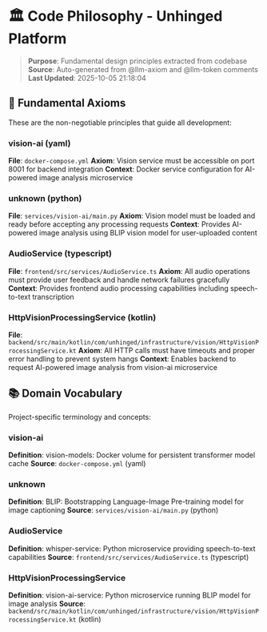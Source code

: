 # 🏛️ Code Philosophy - Unhinged Platform

> **Purpose**: Fundamental design principles extracted from codebase
> **Source**: Auto-generated from @llm-axiom and @llm-token comments
> **Last Updated**: 2025-10-05 21:18:04

## 🎯 Fundamental Axioms

These are the non-negotiable principles that guide all development:

### vision-ai (yaml)
**File**: `docker-compose.yml`
**Axiom**: Vision service must be accessible on port 8001 for backend integration
**Context**: Docker service configuration for AI-powered image analysis microservice

### unknown (python)
**File**: `services/vision-ai/main.py`
**Axiom**: Vision model must be loaded and ready before accepting any processing requests
**Context**: Provides AI-powered image analysis using BLIP vision model for user-uploaded content

### AudioService (typescript)
**File**: `frontend/src/services/AudioService.ts`
**Axiom**: All audio operations must provide user feedback and handle network failures gracefully
**Context**: Provides frontend audio processing capabilities including speech-to-text transcription

### HttpVisionProcessingService (kotlin)
**File**: `backend/src/main/kotlin/com/unhinged/infrastructure/vision/HttpVisionProcessingService.kt`
**Axiom**: All HTTP calls must have timeouts and proper error handling to prevent system hangs
**Context**: Enables backend to request AI-powered image analysis from vision-ai microservice

## 📚 Domain Vocabulary

Project-specific terminology and concepts:

### vision-ai
**Definition**: vision-models: Docker volume for persistent transformer model cache
**Source**: `docker-compose.yml` (yaml)

### unknown
**Definition**: BLIP: Bootstrapping Language-Image Pre-training model for image captioning
**Source**: `services/vision-ai/main.py` (python)

### AudioService
**Definition**: whisper-service: Python microservice providing speech-to-text capabilities
**Source**: `frontend/src/services/AudioService.ts` (typescript)

### HttpVisionProcessingService
**Definition**: vision-ai-service: Python microservice running BLIP model for image analysis
**Source**: `backend/src/main/kotlin/com/unhinged/infrastructure/vision/HttpVisionProcessingService.kt` (kotlin)
